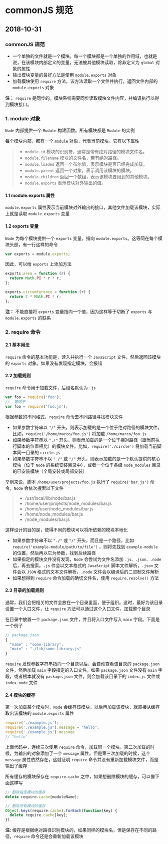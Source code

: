 # commonJS 规范

## 2018-10-31

### commonJS 规范

- 一个单独的文件就是一个模块。每一个模块都是一个单独的作用域，也就是说，在该模块内部定义的变量，无法被其他模块读取，除非定义为 `global` 对象的属性
- 输出模块变量的最好方法是使用 `module.exports` 对象
- 加载模块使用 `require` 方法，该方法读取一个文件并执行，返回文件内部的 `module.exports` 对象

**注：** `require` 是同步的。模块系统需要同步读取模块文件内容，并编译执行以得到模块接口。

### 1. module 对象

`Node` 内部提供一个 `Module` 构建函数。所有模块都是 `Module` 的实例

每个模块内部，都有一个 `module` 对象，代表当前模块。它有以下属性

> - `module.id` 模块的识别符，通常是带有绝对路径的模块文件名。
> - `module.filename` 模块的文件名，带有绝对路径。
> - `module.loaded` 返回一个布尔值，表示模块是否已经完成加载。
> - `module.parent` 返回一个对象，表示调用该模块的模块。
> - `module.children` 返回一个数组，表示该模块要用到的其他模块。
> - `module.exports` 表示模块对外输出的值。

#### 1.1 module.exports 属性

`module.exports` 属性表示当前模块对外输出的接口，其他文件加载该模块，实际上就是读取 `module.exports` 变量

#### 1.2 exports 变量

`Node` 为每个模块提供一个 `exports` 变量，指向 `module.exports`。这等同在每个模块头部，有一行这样的命令

```javascript
var exports = module.exports;
```

因此，可以给 `exports` 上添加方法

```javascript
exports.area = function (r) {
  return Math.PI * r * r;
};

exports.circumference = function (r) {
  return 2 * Math.PI * r;
};
```

**注：** 不能直接将 `exports` 变量指向一个值，因为这样等于切断了 `exports` 与 `module.exports` 的联系

### 2. require 命令

#### 2.1 基本用法

`require` 命令的基本功能是，读入并执行一个 `JavaScript` 文件，然后返回该模块的 `exports` 对象。如果没有发现指定模块，会报错

#### 2.2 加载规则

`require` 命令用于加载文件，后缀名默认为 `.js`

```javascript
var foo = require('foo');
//  等同于
var foo = require('foo.js');
```
根据参数的不同格式，`require` 命令去不同路径寻找模块文件

- 如果参数字符串以 `"/"` 开头，则表示加载的是一个位于绝对路径的模块文件。比如，`require('/home/marco/foo.js')` 将加载 `/home/marco/foo.js`
- 如果参数字符串以 `"./"` 开头，则表示加载的是一个位于相对路径（跟当前执行脚本的位置相比）的模块文件。比如，`require('./circle')` 将加载当前脚本同一目录的 `circle.js`
- 如果参数字符串不以 `"./"` 或 `"/"` 开头，则表示加载的是一个默认提供的核心模块（位于 `Node` 的系统安装目录中），或者一个位于各级 `node_modules` 目录的已安装模块（全局安装或局部安装）

举例来说，脚本 `/home/user/projects/foo.js` 执行了 `require('bar.js')` 命令，`Node` 会依次搜索以下文件

> - /usr/local/lib/node/bar.js
> - /home/user/projects/node_modules/bar.js
> - /home/user/node_modules/bar.js
> - /home/node_modules/bar.js
> - /node_modules/bar.js

这样设计的目的是，使得不同的模块可以将所依赖的模块本地化

- 如果参数字符串不以 `"./"` 或 `"/"` 开头，而且是一个路径，比如 `require('example-module/path/to/file')` ，则将先找到 `example-module` 的位置，然后再以它为参数，找到后续路径
- 如果指定的模块文件没有发现，`Node` 会尝试为文件名添加 `.js、.json、.node` 后，再去搜索。`.js` 件会以文本格式的 `JavaScript` 脚本文件解析，`.json` 文件会以 `JSON` 格式的文本文件解析，`.node` 文件会以编译后的二进制文件解析
- 如果想得到 `require` 命令加载的确切文件名，使用 `require.resolve()` 方法

#### 2.3 目录的加载规则

通常，我们会把相关的文件会放在一个目录里面，便于组织。这时，最好为该目录设置一个入口文件，让 `require` 方法可以通过这个入口文件，加载整个目录

在目录中放置一个 `package.json` 文件，并且将入口文件写入 `main` 字段。下面是一个例子

```javascript
// package.json
{
  "name" : "some-library",
  "main" : "./lib/some-library.js"
}
```

`require` 发现参数字符串指向一个目录以后，会自动查看该目录的 `package.json` 文件，然后加载 `main` 字段指定的入口文件。如果 `package.json` 文件没有 `main` 字段，或者根本就没有 `package.json` 文件，则会加载该目录下的 `index.js` 文件或 `index.node` 文件


#### 2.4 模块的缓存

第一次加载某个模块时，`Node` 会缓存该模块。以后再加载该模块，就直接从缓存取出该模块的 `module.exports` 属性

```javascript
require('./example.js');
require('./example.js').message = "hello";
require('./example.js').message
// "hello"
```

上面代码中，连续三次使用 `require` 命令，加载同一个模块。第二次加载的时候，为输出的对象添加了一个 `message` 属性。但是第三次加载的时候，这个 `message` 属性依然存在，这就证明 `require` 命令并没有重新加载模块文件，而是输出了缓存

所有缓存的模块保存在 `require.cache` 之中，如果想删除模块的缓存，可以像下面这样写

```javascript
// 删除指定模块的缓存
delete require.cache[moduleName];

// 删除所有模块的缓存
Object.keys(require.cache).forEach(function(key) {
  delete require.cache[key];
})
```

**注:** 缓存是根据绝对路径识别模块的，如果同样的模块名，但是保存在不同的路径，`require` 命令还是会重新加载该模块
